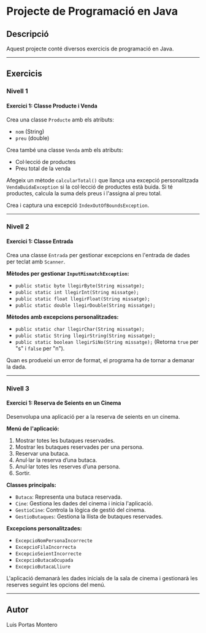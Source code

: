 # Projecte de Programació en Java

## Descripció
Aquest projecte conté diversos exercicis de programació en Java.

---

## Exercicis

### Nivell 1

#### Exercici 1: Classe Producte i Venda
Crea una classe `Producte` amb els atributs:
- `nom` (String)
- `preu` (double)

Crea també una classe `Venda` amb els atributs:
- Col·lecció de productes
- Preu total de la venda

Afegeix un mètode `calcularTotal()` que llança una excepció personalitzada `VendaBuidaException` si la col·lecció de productes està buida. Si té productes, calcula la suma dels preus i l'assigna al preu total.

Crea i captura una excepció `IndexOutOfBoundsException`.

---

### Nivell 2

#### Exercici 1: Classe Entrada
Crea una classe `Entrada` per gestionar excepcions en l'entrada de dades per teclat amb `Scanner`.

**Mètodes per gestionar `InputMismatchException`:**
- `public static byte llegirByte(String missatge);`
- `public static int llegirInt(String missatge);`
- `public static float llegirFloat(String missatge);`
- `public static double llegirDouble(String missatge);`

**Mètodes amb excepcions personalitzades:**
- `public static char llegirChar(String missatge);`
- `public static String llegirString(String missatge);`
- `public static boolean llegirSiNo(String missatge);` (Retorna `true` per "s" i `false` per "n").

Quan es produeixi un error de format, el programa ha de tornar a demanar la dada.

---

### Nivell 3

#### Exercici 1: Reserva de Seients en un Cinema
Desenvolupa una aplicació per a la reserva de seients en un cinema.

**Menú de l'aplicació:**
1. Mostrar totes les butaques reservades.
2. Mostrar les butaques reservades per una persona.
3. Reservar una butaca.
4. Anul·lar la reserva d’una butaca.
5. Anul·lar totes les reserves d’una persona.
0. Sortir.

**Classes principals:**
- `Butaca`: Representa una butaca reservada.
- `Cine`: Gestiona les dades del cinema i inicia l'aplicació.
- `GestioCine`: Controla la lògica de gestió del cinema.
- `GestioButaques`: Gestiona la llista de butaques reservades.

**Excepcions personalitzades:**
- `ExcepcioNomPersonaIncorrecte`
- `ExcepcioFilaIncorrecta`
- `ExcepcioSeientIncorrecte`
- `ExcepcioButacaOcupada`
- `ExcepcioButacaLliure`

L'aplicació demanarà les dades inicials de la sala de cinema i gestionarà les reserves seguint les opcions del menú.

---

## Autor
Luis Portas Montero

